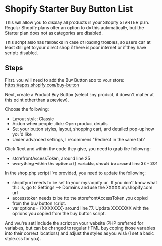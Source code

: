 # Shopify Starter Buy Button List
This will allow you to display all products in your Shopify STARTER plan. Regular Shopify plans offer an option to do this automatically, but the Starter plan does not as categories are disabled.

This script also has fallbacks in case of loading troubles, so users can at least still get to your direct shop if there is poor internet or if they have scripts disabled.

## Steps
First, you will need to add the Buy Button app to your store: https://apps.shopify.com/buy-button

Next, create a Product Buy Button (select any product, it doesn't matter at this point other than a preview).

Choose the following:
- Layout style: Classic
- Action when people click: Open product details
- Set your button styles, layout, shopping cart, and detailed pop-up how you'd like
- Under advanced settings, I recommend "Redirect in the same tab"

Click Next and within the code they give, you need to grab the following:
- storefrontAccessToken, around line 25
- everything within the options: {} variable, should be around line 33 - 301

In the shop.php script I've provided, you need to update the following:
- shopifyurl needs to be set to your myshopify url. If you don't know what this is, go to Settings --> Domains and use the XXXXX.myshopify.com url.
- accesstoken needs to be tto the storefrontAccessToken you copied from the buy button script.
- var options = {XXXXXXX} around line 77. Update XXXXXXX with the options you copied from the buy button script.

And you're set! Include the script on your website (PHP preferred for variables, but can be changed to regular HTML buy coping those variables into their correct locations) and adjust the styles as you wish (I set a basic style.css for you).

